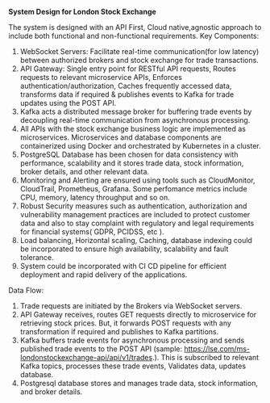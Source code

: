 **System Design for London Stock Exchange**

The system is designed with an API First, Cloud native,agnostic approach to include both functional and non-functional requirements. 
Key Components:
1. WebSocket Servers: Facilitate real-time communication(for low latency) between authorized brokers and stock exchange for trade transactions.
2. API Gateway: Single entry point for RESTful API requests, Routes requests to relevant microservice APIs, Enforces authentication/authorization, Caches frequently accessed data, transforms data if required & publishes events to Kafka for trade updates using the POST API.
3. Kafka acts a distributed message broker for buffering trade events by decoupling real-time communication from asynchronous processing.
4. All APIs with the stock exchange business logic are implemented as microservices. Microservices and database components are containerized using Docker and orchestrated by Kubernetes in a cluster.
5. PostgreSQL Database has been chosen for data consistency with performance, scalability and it stores trade data, stock information, broker details, and other relevant data.
6. Monitoring and Alerting are ensured using tools such as CloudMonitor,  CloudTrail, Prometheus, Grafana. Some perfomance metrics include CPU, memory, latency throughput and so on.
7. Robust Security measures such as authentication, authorization and vulnerability management practices are included to protect customer data and also to stay complaint with regulatory and legal requirements for financial systems( GDPR, PCIDSS, etc ).
8. Load balancing, Horizontal scaling, Caching, database indexing could be incorporated to ensure high availability, scalability and fault tolerance.
9. System could be incorporated with CI CD pipeline for efficient deployment and rapid delivery of the applications.
   
Data Flow:
1. Trade requests are initiated by the Brokers via WebSocket servers.
2. API Gateway receives, routes GET requests directly to microservice for retrieving stock prices. But, it forwards POST requests with any transformation if required and publishes to Kafka partitions.
3. Kafka buffers trade events for asynchronous processing and sends published trade events to the POST API (sample: https://lse.com/ms-londonstockexchange-api/api/v1/trades.). This is subscribed to relevant Kafka topics, processes these trade events, Validates data, updates database.
4. Postgresql database stores and manages trade data, stock information, and broker details.

